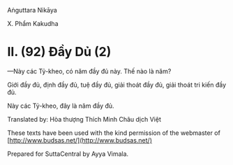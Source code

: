 Aṅguttara Nikāya

X. Phẩm Kakudha

# II. (92) Ðầy Dủ (2)

—Này các Tỷ-kheo, có năm đầy đủ này. Thế nào là năm?

Giới đầy đủ, định đầy đủ, tuệ đầy đủ, giải thoát đầy đủ, giải thoát tri kiến đầy đủ.

Này các Tỷ-kheo, đây là năm đầy đủ.

Translated by: Hòa thượng Thích Minh Châu dịch Việt

These texts have been used with the kind permission of the webmaster of [http://www.budsas.net/](http://www.budsas.net/)

Prepared for SuttaCentral by Ayya Vimala.